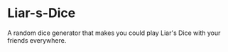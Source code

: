 # Liar-s-Dice

A random dice generator that makes you could play Liar's Dice with your friends everywhere.
